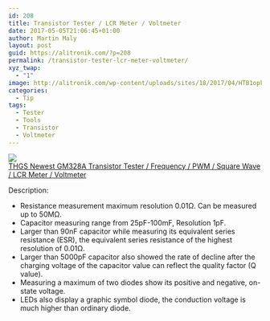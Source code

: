```yaml
---
id: 208
title: Transistor Tester / LCR Meter / Voltmeter
date: 2017-05-05T21:06:45+01:00
author: Martin Maly
layout: post
guid: https://alitronik.com/?p=208
permalink: /transistor-tester-lcr-meter-voltmeter/
xyz_twap:
  - "1"
image: http://alitronik.com/wp-content/uploads/sites/18/2017/04/HTB1opkLNXXXXXcSXXXXq6xXFXXXh.jpg
categories:
  - Tip
tags:
  - Tester
  - Tools
  - Transistor
  - Voltmeter
---
```

<a href="http://s.click.aliexpress.com/e/QZZZzzn" target="_parent"><img src="//ae01.alicdn.com/kf/HTB1lNJ6PpXXXXcgXFXXq6xXFXXXf/THGS-Newest-font-b-GM328A-b-font-font-b-Transistor-b-font-font-b-Tester-b.jpg_220x220.jpg" /><span style="display: block;">THGS Newest GM328A Transistor Tester / Frequency / PWM / Square Wave / LCR Meter / Voltmeter</span></a>

Description:

  * Resistance measurement maximum resolution 0.01Ω. Can be measured up to 50MΩ.
  * Capacitor measuring range from 25pF-100mF, Resolution 1pF.
  * Larger than 90nF capacitor while measuring its equivalent series resistance (ESR), the equivalent series resistance of the highest resolution of 0.01Ω.
  * Larger than 5000pF capacitor also showed the rate of decline after the charging voltage of the capacitor value can reflect the quality factor (Q value).
  * Measuring a maximum of two diodes show its positive and negative, on-state voltage.
  * LEDs also display a graphic symbol diode, the conduction voltage is much higher than ordinary diode.